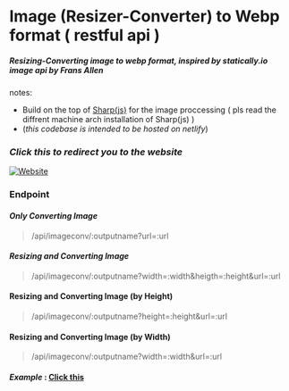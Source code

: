 # Image (Resizer-Converter) to Webp format ( restful api )
##### Resizing-Converting image to webp format, inspired by statically.io image api by Frans Allen

notes: 
- Build on the top of [Sharp(js)](https://github.com/lovell/sharp) for the image proccessing ( pls read the diffrent machine arch installation of Sharp(js) )
- (*this codebase is intended to be hosted on netlify*)


### ***Click this to redirect you to the website***
[![Website](https://img.shields.io/website?style=for-the-badge&url=https%3A%2F%2Fthe-great-ark1109-site.netlify.app/%2F)](https://the-great-ark1109-site.netlify.app/)

### 
### Endpoint
#### *Only Converting Image*
> /api/imageconv/:outputname?url=:url

#### *Resizing and Converting Image*
> /api/imageconv/:outputname?width=:width&heigth=:height&url=:url
#### Resizing and Converting Image (by Height)
> /api/imageconv/:outputname?height=:height&url=:url
#### Resizing and Converting Image (by Width)
> /api/imageconv/:outputname?width=:width&url=:url

#### *Example* : [Click this](https://the-great-ark1109-site.netlify.app/api/imageconv/pepe?width=123&height=123&url=https://raw.githubusercontent.com/aryarkusuma/aryarkusuma/main/png-clipart-pepe-the-frog-smiling-illustration-pepe-the-frog-video-game-warframe-meme-pepe-the-frog-sticker-game-food-thumbnail-removebg-preview%20(1).png)


